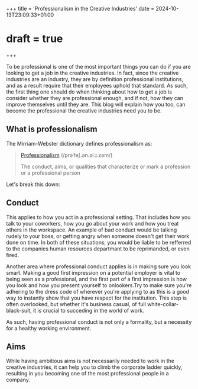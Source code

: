 +++
title = 'Professionalism in the Creative Industries'
date = 2024-10-13T23:09:33+01:00
# draft = true
+++

<!-- 
* Have a good digital presence/history
* Dress professionally
* Act respectfully
* Write in a professional manner

 -->

To be professional is one of the most important things you can do if you are looking to get a job in the creative industries. In fact, since the creative industries are an industry, they are by definition professional institutions, and as a result require that their employees uphold that standard. As such, the first thing one should do when thinking about how to get a job is consider whether they are professional enough, and if not, how they can improve themselves until they are. This blog will explain how you too, can become the professional the creative industries need you to be.

## What is professionalism

The Mirriam-Webster dictionary defines professionalism as:

> [Professionalism](https://www.merriam-webster.com/dictionary/professionalism)
> (/prəˈfeʃ.ən.əl.ɪ.zəm/)
>
> The conduct, aims, or qualities that characterize or mark a profession or a professional person

Let's break this down:

## Conduct

This applies to how you act in a professional setting. That includes how you talk to your coworkers, how you go about your work and how you treat others in the workspace. An example of bad conduct would be talking rudely to your boss, or getting angry when someone doesn't get their work done on time. In both of these situations, you would be liable to be refferred to the companies human resources departmant to be reprimanded, or even fired.

Another area where professional conduct applies is in making sure you look smart. Making a good first impression on a potential employer is vital to being seen as a professional, and the first part of a first impression is how you look and how you present yourself to onlookers.Try to make sure you're adhering to the dress code of wherever you're applying to as this is a good way to instantly show that you have respect for the institution. This step is often overlooked, but whether it's business casual, of full white-collar-black-suit, it is crucial to succeding in the world of work.

As such, having professional conduct is not only a formality, but a necessity for a healthy working environment.

## Aims

While having ambitious aims is not necessarily needed to work in the creative industries, it can help you to climb the corporate ladder quickly, resulting in you becoming one of the most professional people in a company.
